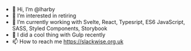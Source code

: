- 👋 Hi, I’m @lharby
- 👀 I’m interested in retiring
- 🌱 I’m currently working with Svelte, React, Typesript, ES6 JavaScript, SASS, Styled Components, Storybook
- 🥶 I did a cool thing with Gulp recently
- 📫 How to reach me https://slackwise.org.uk

<!---
lharby/lharby is a ✨ special ✨ repository because its `README.md` (this file) appears on your GitHub profile.
You can click the Preview link to take a look at your changes.
--->
